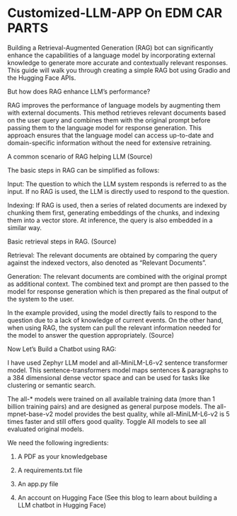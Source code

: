 # Customized-LLM-APP On EDM CAR PARTS

Building a Retrieval-Augmented Generation (RAG) bot can significantly enhance the capabilities of a language model by incorporating external knowledge to generate more accurate and contextually relevant responses. This guide will walk you through creating a simple RAG bot using Gradio and the Hugging Face APIs.

But how does RAG enhance LLM’s performance?

RAG improves the performance of language models by augmenting them with external documents. This method retrieves relevant documents based on the user query and combines them with the original prompt before passing them to the language model for response generation. This approach ensures that the language model can access up-to-date and domain-specific information without the need for extensive retraining.



A common scenario of RAG helping LLM (Source)

The basic steps in RAG can be simplified as follows:

Input: The question to which the LLM system responds is referred to as the input. If no RAG is used, the LLM is directly used to respond to the question.

Indexing: If RAG is used, then a series of related documents are indexed by chunking them first, generating embeddings of the chunks, and indexing them into a vector store. At inference, the query is also embedded in a similar way.


Basic retrieval steps in RAG. (Source)

Retrieval: The relevant documents are obtained by comparing the query against the indexed vectors, also denoted as “Relevant Documents”.

Generation: The relevant documents are combined with the original prompt as additional context. The combined text and prompt are then passed to the model for response generation which is then prepared as the final output of the system to the user.

In the example provided, using the model directly fails to respond to the question due to a lack of knowledge of current events. On the other hand, when using RAG, the system can pull the relevant information needed for the model to answer the question appropriately. (Source)

Now Let’s Build a Chatbot using RAG:

I have used Zephyr LLM model and all-MiniLM-L6-v2 sentence transformer model. This sentence-transformers model maps sentences & paragraphs to a 384 dimensional dense vector space and can be used for tasks like clustering or semantic search.

The all-* models were trained on all available training data (more than 1 billion training pairs) and are designed as general purpose models. The all-mpnet-base-v2 model provides the best quality, while all-MiniLM-L6-v2 is 5 times faster and still offers good quality. Toggle All models to see all evaluated original models.

We need the following ingredients:

1. A PDF as your knowledgebase

2. A requirements.txt file

3. An app.py file

4. An account on Hugging Face (See this blog to learn about building a LLM chatbot in Hugging Face)
